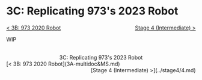 <style>
.right{
    float:right;
}
.center{
    text-align:center;
}

.left{
    float:left;
}
</style>

# 3C: Replicating 973's 2023 Robot

<span class="left">[< 3B: 973 2020 Robot](3A-multidoc&MS.md)</span> <span class="right">[Stage 4 (Intermediate) >](../stage4/4.md)</span>
<br>

WIP

<br>
<center>3C: Replicating 973's 2023 Robot</center> 
<span class="left">[< 3B: 973 2020 Robot](3A-multidoc&MS.md)</span> <span class="right">[Stage 4 (Intermediate) >](../stage4/4.md)</span>
<br>
<br>